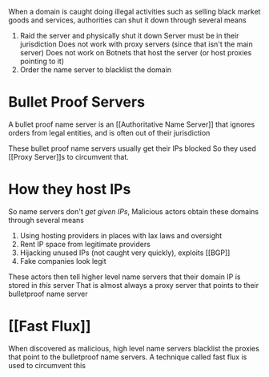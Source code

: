 When a domain is caught doing illegal activities such as selling black market goods and services, authorities can shut it down through several means
1. Raid the server and physically shut it down
		Server must be in their jurisdiction
		Does not work with proxy servers (since that isn't the main server)
		Does not work on Botnets that host the server (or host proxies pointing to it)
2. Order the name server to blacklist the domain

# Bullet Proof Servers
A bullet proof name server is an [[Authoritative Name Server]] that ignores orders from legal entities, and is often out of their jurisdiction

These bullet proof name servers usually get their IPs blocked
	So they used [[Proxy Server]]s to circumvent that.

# How they host IPs
So name servers don't *get given IPs*, 
	Malicious actors obtain these domains through several means
1. Using hosting providers in places with lax laws and oversight
2. Rent IP space from legitimate providers
3. Hijacking unused IPs (not caught very quickly), exploits [[BGP]]
4. Fake companies look legit

These actors then tell higher level name servers that their domain IP is stored in *this* server
	That is almost always a proxy server that points to their bulletproof name server

# [[Fast Flux]]
When discovered as malicious, high level name servers blacklist the proxies that point to the bulletproof name servers.
	A technique called fast flux is used to circumvent this